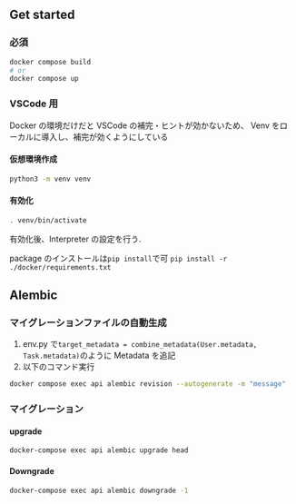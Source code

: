## Get started

### 必須

```zsh
docker compose build
# or
docker compose up
```

### VSCode 用

Docker の環境だけだと VSCode の補完・ヒントが効かないため、
Venv をローカルに導入し、補完が効くようにしている

#### 仮想環境作成

```zsh
python3 -m venv venv
```

#### 有効化

```zsh
. venv/bin/activate
```

有効化後、Interpreter の設定を行う.

package のインストールは`pip install`で可
`pip install -r ./docker/requirements.txt`

## Alembic

### マイグレーションファイルの自動生成

1. env.py で`target_metadata = combine_metadata(User.metadata, Task.metadata)`のように Metadata を追記
1. 以下のコマンド実行

```zsh
docker compose exec api alembic revision --autogenerate -m "message"
```

### マイグレーション

#### upgrade

```zsh
docker-compose exec api alembic upgrade head
```

#### Downgrade

```zsh
docker-compose exec api alembic downgrade -1
```
